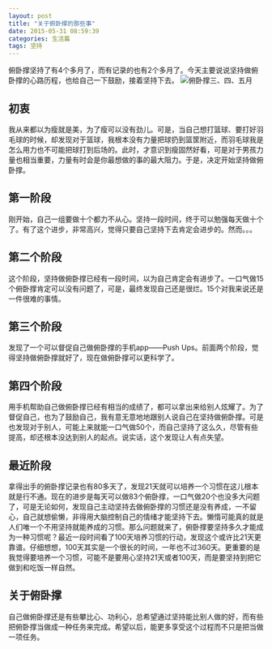 ```yaml
---
layout: post
title: "关于俯卧撑的那些事"
date: 2015-05-31 08:59:39
categories: 生活篇
tags: 坚持
---
```

俯卧撑坚持了有4个多月了，而有记录的也有2个多月了。今天主要说说坚持做俯卧撑的心路历程，也给自己一下鼓励，接着坚持下去。
![俯卧撑三、四、五月](http://7xize0.com1.z0.glb.clouddn.com/Push_Ups.jpg)
<!--more-->
## 初衷
我从来都以为瘦就是美，为了瘦可以没有劲儿。可是，当自己想打篮球、要打好羽毛球的时候，却发现对于篮球，我根本没有力量把球扔到篮筐附近，而羽毛球我是怎么用力也不可能把球打到后场的。此时，才意识到瘦固然好看，可是对于男孩力量也相当重要，力量有时会是你最想做的事的最大阻力。于是，决定开始坚持做俯卧撑。
## 第一阶段
刚开始，自己一组要做十个都力不从心。坚持一段时间，终于可以勉强每天做十个了。有了这个进步，非常高兴，觉得只要自己坚持下去肯定会进步的。然而。。。
## 第二个阶段
这个阶段，坚持做俯卧撑已经有一段时间，以为自己肯定会有进步了。一口气做15个俯卧撑肯定可以没有问题了，可是，最终发现自己还是很烂。15个对我来说还是一件很难的事情。
## 第三个阶段
发现了一个可以督促自己做俯卧撑的手机app——Push Ups。前面两个阶段，觉得坚持做俯卧撑就好了，现在做俯卧撑可以更科学了。
## 第四个阶段
用手机帮助自己做俯卧撑已经有相当的成绩了，都可以拿出来给别人炫耀了。为了督促自己，也为了鼓励自己，我有意无意地地跟别人说自己在坚持做俯卧撑。可是也发现对于别人，可能上来就能一口气做50个，而自己坚持了这么久，尽管有些提高，却还根本没达到别人的起点。说实话，这个发现让人有点失望。
## 最近阶段
拿得出手的俯卧撑记录也有80多天了，发现21天就可以培养一个习惯在这儿根本就是行不通。现在的进步是每天可以做83个俯卧撑，一口气做20个也没多大问题了，可是无论如何，发现自己主动坚持去做俯卧撑的习惯还是没有养成，一不留心，自己就想偷懒，非得用大脑控制自己的情绪才能坚持下去。懒惰可能真的就是人们唯一个不用坚持就能养成的习惯。那么问题就来了，俯卧撑要坚持多久才能成为一种习惯呢？最近一段时间看了100天培养习惯的行动，发现这个或许比21天更靠谱。仔细想想，100天其实是一个很长的时间，一年也不过360天。更重要的是我觉得要培养一个习惯，可能不是要用心坚持21天或者100天，而是要坚持到把它做到和吃饭一样自然。
## 关于俯卧撑
自己做俯卧撑还是有些攀比心、功利心，总希望通过坚持能比别人做的好，而有些把俯卧撑当做成一种任务来完成。希望以后，能更多享受这个过程而不只是把当做一项任务。
